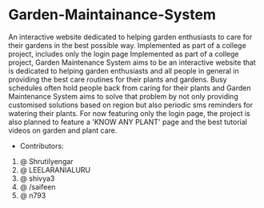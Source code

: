 # Garden-Maintainance-System
An interactive website dedicated to helping garden enthusiasts to care for their gardens in the best possible way.
Implemented as part of a college project, includes only the login page Implemented as part of a college project, Garden Maintenance System aims to be an interactive website that is dedicated to helping garden enthusiasts and all people in general in providing the best care routines for their plants and gardens. Busy schedules often hold people back from caring for their plants and Garden Maintenance System aims to solve that problem by not only providing customised solutions based on region but also periodic sms reminders for watering their plants. For now featuring only the login page, the project is also planned to feature a 'KNOW ANY PLANT' page and the best tutorial videos on garden and plant care. 
- Contributors: 
1. @ ShrutiIyengar
2. @ LEELARANIALURU
3. @ shivya3
4. @ /saifeen
5. @ n793

